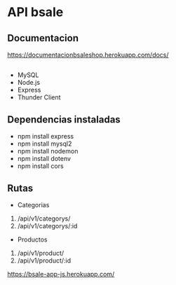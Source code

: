 # API bsale

## Documentacion

https://documentacionbsaleshop.herokuapp.com/docs/

## 
* MySQL
* Node.js
* Express
* Thunder Client


## Dependencias instaladas 
 
* npm install express
* npm install mysql2
* npm install nodemon
* npm install dotenv
* npm install cors


## Rutas

* Categorias

1. /api/v1/categorys/
2. /api/v1/categorys/:id


* Productos
 
1. /api/v1/product/
2. /api/v1/product/:id


https://bsale-app-js.herokuapp.com/

